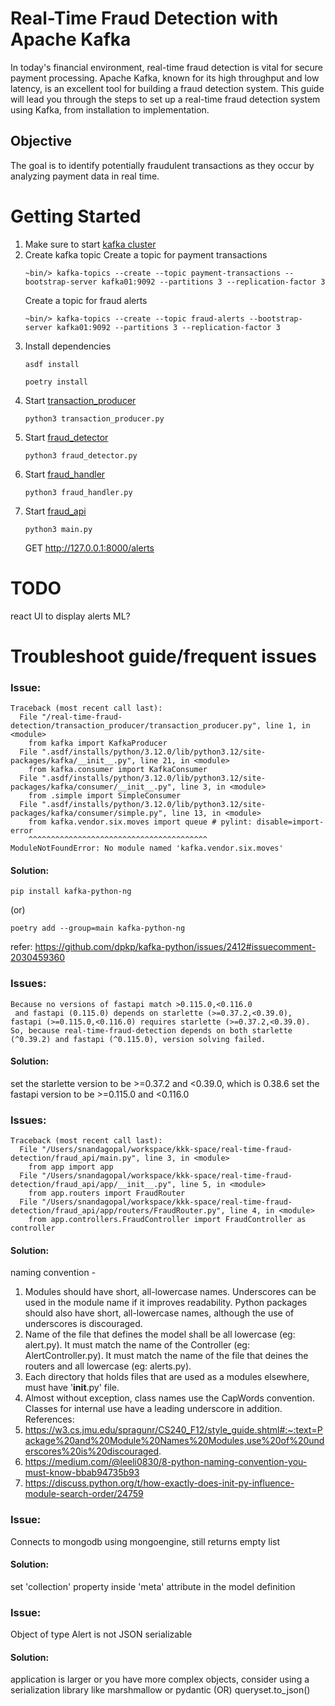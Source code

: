# Real-Time Fraud Detection with Apache Kafka

In today's financial environment, real-time fraud detection is vital for secure payment processing. Apache Kafka, known for its high throughput and low latency, is an excellent tool for building a fraud detection system. This guide will lead you through the steps to set up a real-time fraud detection system using Kafka, from installation to implementation.

## Objective
The goal is to identify potentially fraudulent transactions as they occur by analyzing payment data in real time.

# Getting Started

1. Make sure to start [kafka cluster](https://github.com/siddharth-nandagopal/kafka-kraft-cluster)
2. Create kafka topic
	Create a topic for payment transactions
	```
	~bin/> kafka-topics --create --topic payment-transactions --bootstrap-server kafka01:9092 --partitions 3 --replication-factor 3
	```
	Create a topic for fraud alerts
	```
	~bin/> kafka-topics --create --topic fraud-alerts --bootstrap-server kafka01:9092 --partitions 3 --replication-factor 3
	```
3. Install dependencies
	```
	asdf install

	poetry install
	```
4. Start [transaction_producer](https://github.com/siddharth-nandagopal/real-time-fraud-detection/tree/development/transaction_producer)
	```
	python3 transaction_producer.py 
	```
5. Start [fraud_detector](https://github.com/siddharth-nandagopal/real-time-fraud-detection/tree/development/fraud_detector)
	```
	python3 fraud_detector.py 
	```
6. Start [fraud_handler](https://github.com/siddharth-nandagopal/real-time-fraud-detection/tree/development/fraud_handler)
	```
	python3 fraud_handler.py 
	```
7. Start [fraud_api](https://github.com/siddharth-nandagopal/real-time-fraud-detection/tree/development/fraud_api)
	```
	python3 main.py
	```
	GET http://127.0.0.1:8000/alerts
	

# TODO
react UI to display alerts
ML?


# Troubleshoot guide/frequent issues

### Issue:
```
Traceback (most recent call last):
  File "/real-time-fraud-detection/transaction_producer/transaction_producer.py", line 1, in <module>
    from kafka import KafkaProducer
  File ".asdf/installs/python/3.12.0/lib/python3.12/site-packages/kafka/__init__.py", line 21, in <module>
    from kafka.consumer import KafkaConsumer
  File ".asdf/installs/python/3.12.0/lib/python3.12/site-packages/kafka/consumer/__init__.py", line 3, in <module>
    from .simple import SimpleConsumer
  File ".asdf/installs/python/3.12.0/lib/python3.12/site-packages/kafka/consumer/simple.py", line 13, in <module>
    from kafka.vendor.six.moves import queue # pylint: disable=import-error
    ^^^^^^^^^^^^^^^^^^^^^^^^^^^^^^^^^^^^^^^^
ModuleNotFoundError: No module named 'kafka.vendor.six.moves'
```
#### Solution:
```
pip install kafka-python-ng
```
(or)
```
poetry add --group=main kafka-python-ng
```
refer: https://github.com/dpkp/kafka-python/issues/2412#issuecomment-2030459360





### Issues:
```
Because no versions of fastapi match >0.115.0,<0.116.0
 and fastapi (0.115.0) depends on starlette (>=0.37.2,<0.39.0), fastapi (>=0.115.0,<0.116.0) requires starlette (>=0.37.2,<0.39.0).
So, because real-time-fraud-detection depends on both starlette (^0.39.2) and fastapi (^0.115.0), version solving failed.
```
#### Solution:
set the starlette version to be >=0.37.2 and <0.39.0, which is 0.38.6
set the fastapi version to be >=0.115.0 and <0.116.0


### Issues:
```
Traceback (most recent call last):
  File "/Users/snandagopal/workspace/kkk-space/real-time-fraud-detection/fraud_api/main.py", line 3, in <module>
    from app import app
  File "/Users/snandagopal/workspace/kkk-space/real-time-fraud-detection/fraud_api/app/__init__.py", line 5, in <module>
    from app.routers import FraudRouter
  File "/Users/snandagopal/workspace/kkk-space/real-time-fraud-detection/fraud_api/app/routers/FraudRouter.py", line 4, in <module>
    from app.controllers.FraudController import FraudController as controller
```
#### Solution:
naming convention - 
1. Modules should have short, all-lowercase names.  Underscores can be used in the module name if it improves readability.  Python packages should also have short, all-lowercase names, although the use of underscores is discouraged.
2. Name of the file that defines the model shall be all lowercase (eg: alert.py). It must match the name of the <Prefix>Controller (eg: AlertController.py). It must match the name of the file that deines the routers and all lowercase (eg: alerts.py).
3. Each directory that holds files that are used as a modules elsewhere, must have '__init__.py' file.
4. Almost without exception, class names use the CapWords convention. Classes for internal use have a leading underscore in addition.
References:
1. https://w3.cs.jmu.edu/spragunr/CS240_F12/style_guide.shtml#:~:text=Package%20and%20Module%20Names%20Modules,use%20of%20underscores%20is%20discouraged.
2. https://medium.com/@leeli0830/8-python-naming-convention-you-must-know-bbab94735b93
3. https://discuss.python.org/t/how-exactly-does-init-py-influence-module-search-order/24759 



### Issue:
Connects to mongodb using mongoengine, still returns empty list
#### Solution: 
set 'collection' property inside 'meta' attribute in the model definition


### Issue:
Object of type Alert is not JSON serializable
#### Solution:
application is larger or you have more complex objects, consider using a serialization library like marshmallow or pydantic
(OR)
queryset.to_json()


